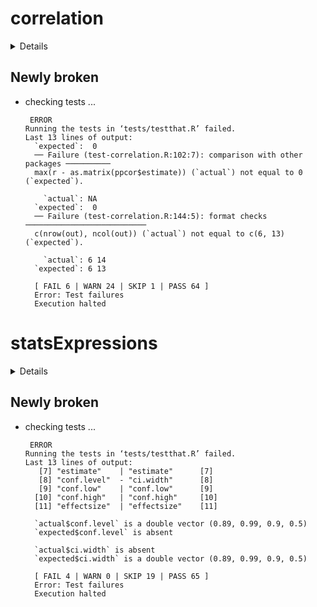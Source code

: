 # correlation

<details>

* Version: 0.5.0
* GitHub: https://github.com/easystats/correlation
* Source code: https://github.com/cran/correlation
* Date/Publication: 2020-12-02 07:40:19 UTC
* Number of recursive dependencies: 169

Run `revdep_details(, "correlation")` for more info

</details>

## Newly broken

*   checking tests ...
    ```
     ERROR
    Running the tests in ‘tests/testthat.R’ failed.
    Last 13 lines of output:
      `expected`:  0
      ── Failure (test-correlation.R:102:7): comparison with other packages ──────────
      max(r - as.matrix(ppcor$estimate)) (`actual`) not equal to 0 (`expected`).
      
        `actual`: NA
      `expected`:  0
      ── Failure (test-correlation.R:144:5): format checks ───────────────────────────
      c(nrow(out), ncol(out)) (`actual`) not equal to c(6, 13) (`expected`).
      
        `actual`: 6 14
      `expected`: 6 13
      
      [ FAIL 6 | WARN 24 | SKIP 1 | PASS 64 ]
      Error: Test failures
      Execution halted
    ```

# statsExpressions

<details>

* Version: 0.7.0
* GitHub: https://github.com/IndrajeetPatil/statsExpressions
* Source code: https://github.com/cran/statsExpressions
* Date/Publication: 2021-01-19 16:10:02 UTC
* Number of recursive dependencies: 153

Run `revdep_details(, "statsExpressions")` for more info

</details>

## Newly broken

*   checking tests ...
    ```
     ERROR
    Running the tests in ‘tests/testthat.R’ failed.
    Last 13 lines of output:
       [7] "estimate"    | "estimate"      [7] 
       [8] "conf.level"  - "ci.width"      [8] 
       [9] "conf.low"    | "conf.low"      [9] 
      [10] "conf.high"   | "conf.high"     [10]
      [11] "effectsize"  | "effectsize"    [11]
      
      `actual$conf.level` is a double vector (0.89, 0.99, 0.9, 0.5)
      `expected$conf.level` is absent
      
      `actual$ci.width` is absent
      `expected$ci.width` is a double vector (0.89, 0.99, 0.9, 0.5)
      
      [ FAIL 4 | WARN 0 | SKIP 19 | PASS 65 ]
      Error: Test failures
      Execution halted
    ```

